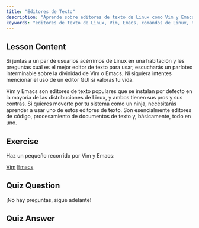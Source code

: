```yaml
---
title: "Editores de Texto"
description: "Aprende sobre editores de texto de Linux como Vim y Emacs. Descubre sus usos e importancia para la navegación del sistema. ¡Comienza tu viaje con los editores de texto de Linux!"
keywords: "editores de texto de Linux, Vim, Emacs, comandos de Linux, tutorial de Linux, Linux para principiantes, guía de Linux"
---
```


## Lesson Content

Si juntas a un par de usuarios acérrimos de Linux en una habitación y les preguntas cuál es el mejor editor de texto para usar, escucharás un parloteo interminable sobre la divinidad de Vim o Emacs. Ni siquiera intentes mencionar el uso de un editor GUI si valoras tu vida.

Vim y Emacs son editores de texto populares que se instalan por defecto en la mayoría de las distribuciones de Linux, y ambos tienen sus pros y sus contras. Si quieres moverte por tu sistema como un ninja, necesitarás aprender a usar uno de estos editores de texto. Son esencialmente editores de código, procesamiento de documentos de texto y, básicamente, todo en uno.

## Exercise

Haz un pequeño recorrido por Vim y Emacs:

[Vim](http://www.vim.org/)
[Emacs](https://www.gnu.org/software/emacs/)

## Quiz Question

¡No hay preguntas, sigue adelante!

## Quiz Answer
